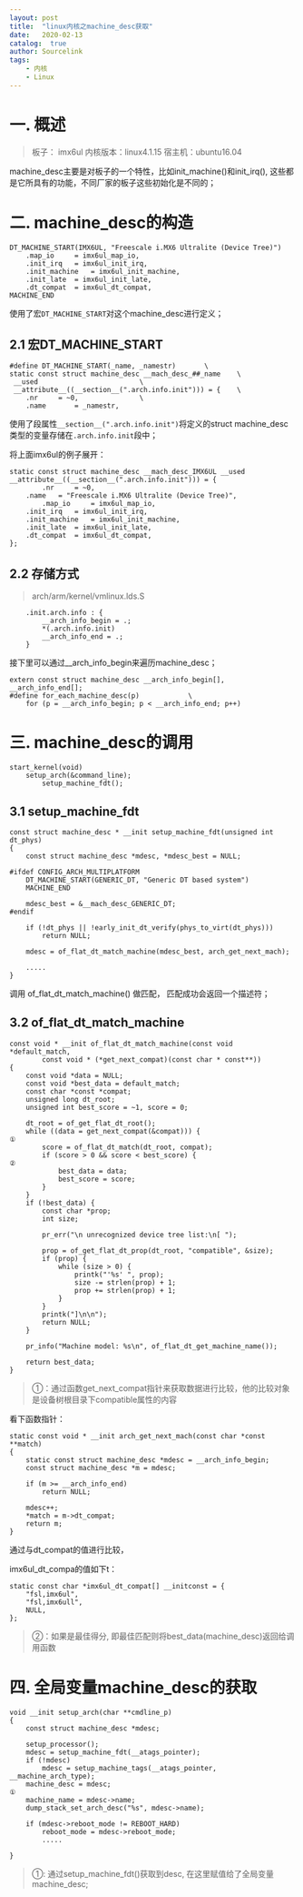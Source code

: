 ```yaml
---
layout: post
title:  "linux内核之machine_desc获取"
date:   2020-02-13
catalog:  true
author: Sourcelink
tags:
    - 内核
    - Linux
---
```


# 一. 概述

> 板子： imx6ul
> 内核版本：linux4.1.15
> 宿主机：ubuntu16.04

machine_desc主要是对板子的一个特性，比如init_machine()和init_irq(), 这些都是它所具有的功能，不同厂家的板子这些初始化是不同的；


# 二. machine_desc的构造

```
DT_MACHINE_START(IMX6UL, "Freescale i.MX6 Ultralite (Device Tree)")
	.map_io		= imx6ul_map_io,
	.init_irq	= imx6ul_init_irq,
	.init_machine	= imx6ul_init_machine,
	.init_late	= imx6ul_init_late,
	.dt_compat	= imx6ul_dt_compat,
MACHINE_END
```

使用了宏`DT_MACHINE_START`对这个machine_desc进行定义；  



## 2.1 宏DT_MACHINE_START

```
#define DT_MACHINE_START(_name, _namestr)		\
static const struct machine_desc __mach_desc_##_name	\
 __used							\
 __attribute__((__section__(".arch.info.init"))) = {	\
	.nr		= ~0,				\
	.name		= _namestr,
```

使用了段属性`__section__(".arch.info.init")`将定义的struct machine_desc类型的变量存储在`.arch.info.init`段中；  


将上面imx6ul的例子展开：

```
static const struct machine_desc __mach_desc_IMX6UL __used __attribute__((__section__(".arch.info.init"))) = {
    	.nr		= ~0,				
	.name	= "Freescale i.MX6 Ultralite (Device Tree)",
    	.map_io		= imx6ul_map_io,
	.init_irq	= imx6ul_init_irq,
	.init_machine	= imx6ul_init_machine,
	.init_late	= imx6ul_init_late,
	.dt_compat	= imx6ul_dt_compat,
};
```


## 2.2 存储方式

> arch/arm/kernel/vmlinux.lds.S

```
	.init.arch.info : {
		__arch_info_begin = .;
		*(.arch.info.init)
		__arch_info_end = .;
	}
```

接下里可以通过__arch_info_begin来遍历machine_desc；  


```
extern const struct machine_desc __arch_info_begin[], __arch_info_end[];
#define for_each_machine_desc(p)			\
	for (p = __arch_info_begin; p < __arch_info_end; p++)
```


# 三. machine_desc的调用

```
start_kernel(void)
    setup_arch(&command_line);
        setup_machine_fdt();
```

## 3.1 setup_machine_fdt

```
const struct machine_desc * __init setup_machine_fdt(unsigned int dt_phys)
{
	const struct machine_desc *mdesc, *mdesc_best = NULL;

#ifdef CONFIG_ARCH_MULTIPLATFORM
	DT_MACHINE_START(GENERIC_DT, "Generic DT based system")
	MACHINE_END

	mdesc_best = &__mach_desc_GENERIC_DT;
#endif

	if (!dt_phys || !early_init_dt_verify(phys_to_virt(dt_phys)))
		return NULL;

	mdesc = of_flat_dt_match_machine(mdesc_best, arch_get_next_mach);

    .....
}

```

调用 of_flat_dt_match_machine() 做匹配， 匹配成功会返回一个描述符；  

## 3.2 of_flat_dt_match_machine

```
const void * __init of_flat_dt_match_machine(const void *default_match,
		const void * (*get_next_compat)(const char * const**))
{
	const void *data = NULL;
	const void *best_data = default_match;
	const char *const *compat;
	unsigned long dt_root;
	unsigned int best_score = ~1, score = 0;

	dt_root = of_get_flat_dt_root();
    while ((data = get_next_compat(&compat))) {                            ①
		score = of_flat_dt_match(dt_root, compat);
		if (score > 0 && score < best_score) {                             ②
			best_data = data;
			best_score = score;
		}
	}
	if (!best_data) {
		const char *prop;
		int size;

		pr_err("\n unrecognized device tree list:\n[ ");

		prop = of_get_flat_dt_prop(dt_root, "compatible", &size);
		if (prop) {
			while (size > 0) {
				printk("'%s' ", prop);
				size -= strlen(prop) + 1;
				prop += strlen(prop) + 1;
			}
		}
		printk("]\n\n");
		return NULL;
	}

	pr_info("Machine model: %s\n", of_flat_dt_get_machine_name());

	return best_data;
}
```

> ①：通过函数get_next_compat指针来获取数据进行比较，他的比较对象是设备树根目录下compatible属性的内容

看下函数指针：

```
static const void * __init arch_get_next_mach(const char *const **match)
{
	static const struct machine_desc *mdesc = __arch_info_begin;
	const struct machine_desc *m = mdesc;

	if (m >= __arch_info_end)
		return NULL;

	mdesc++;
	*match = m->dt_compat;
	return m;
}
```

通过与dt_compat的值进行比较， 

imx6ul_dt_compa的值如下t：

```
static const char *imx6ul_dt_compat[] __initconst = {
	"fsl,imx6ul",
	"fsl,imx6ull",
	NULL,
};
```

> ②：如果是最佳得分, 即最佳匹配则将best_data(machine_desc)返回给调用函数

# 四. 全局变量machine_desc的获取

```
void __init setup_arch(char **cmdline_p)
{
	const struct machine_desc *mdesc;

	setup_processor();
	mdesc = setup_machine_fdt(__atags_pointer);
	if (!mdesc)
		mdesc = setup_machine_tags(__atags_pointer, __machine_arch_type);
	machine_desc = mdesc;                                                  ①
	machine_name = mdesc->name;
	dump_stack_set_arch_desc("%s", mdesc->name);

	if (mdesc->reboot_mode != REBOOT_HARD)
		reboot_mode = mdesc->reboot_mode;
		.....
		
}		
```

> ①: 通过setup_machine_fdt()获取到desc, 在这里赋值给了全局变量machine_desc;
